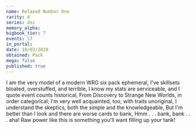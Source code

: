 ```yaml
---
name: Relaxed Number One
rarity: 4
series: dsc
memory_alpha:
bigbook_tier: 7
events: 17
in_portal:
date: 10/03/2020
obtained: Pack
mega: false
published: true
---
```


I am the very model of a modern WRG six pack ephemeral,
I've skillsets bloated, overstuffed, and terrible,
I know my stats are serviceable, and I quote event counts historical,
From Discovery to Strange New Worlds, in order categorical;
I'm very well acquainted, too, with traits unoriginal,
I understand the skeptics, both the simple and the knowledgeable,
But I'm better than I look and there are worse cards to bank,
Hmm . . . bank, bank . . . aha!
Raw power like this is something you'll want filling up your tank!

